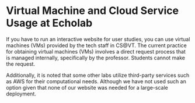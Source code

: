 # Virtual Machine and Cloud Service Usage at Echolab

If you have to run an interactive website for user studies, you can use virtual machines (VMs) provided by the tech staff in CS@VT. The current practice for obtaining virtual machines (VMs) involves a direct request process that is managed internally, specifically by the professor. Students cannot make the request.

Additionally, it is noted that some other labs utilize third-party services such as AWS for their computational needs. Although we have not used such an option given that none of our website was needed for a large-scale deployment.